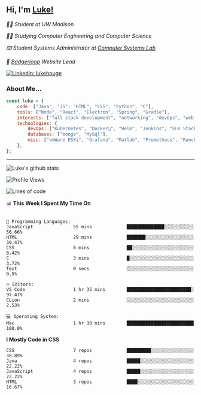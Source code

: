 <h2> Hi, I'm <a href="https://www.lukehouge.com">Luke!</a></h2>

<p><em>👨‍🎓 Student at UW Madison</em></p>
<p><em>🧑‍💻 Studying Computer Engineering and Computer Science</em></p>
<p><em>⌨️ Student Systems Administrator at <a href="https://csl.cs.wisc.edu/">Computer Systems Lab</a></em></p>
<p><em>🚆  <a href="https://badgerloop.com">Badgerloop</a> Website Lead</em></p>


[![Linkedin: lukehouge](https://img.shields.io/badge/-lukehouge-blue?style=flat-square&logo=Linkedin&logoColor=white&link=https://www.linkedin.com/in/lukehouge/)](https://www.linkedin.com/in/lukehouge/)

### About Me...  

```javascript
const luke = {
    code: ["Java", "JS", "HTML", "CSS", "Python", "C"],
    tools: ["Node", "React", "Electron", "Spring", "Gradle"],
    interests: ["full stack development", "networking", "devOps", "web dev", "photography"],
    technologies: {
        devOps: ["Kubernetes", "Docker🐳", "Helm", "Jenkins", "ELK Stack"],
        databases: ["mongo", "MySql"],
        misc: ["vmWare ESXi", "Grafana", "Matlab", "Prometheus", "Rancher", "Cisco"]
    },
};
```
---

![Luke's github stats](https://github-readme-stats.vercel.app/api?username=lukehouge&show_icons=true&theme=dracula)

<!--START_SECTION:waka-->
![Profile Views](http://img.shields.io/badge/Profile%20Views-0-blue)

![Lines of code](https://img.shields.io/badge/From%20Hello%20World%20I%27ve%20Written-3.6%20million%20lines%20of%20code-blue)

📊 **This Week I Spent My Time On** 

```text

💬 Programming Languages: 
JavaScript               55 mins             ██████████████░░░░░░░░░░░   56.66% 
HTML                     29 mins             ███████░░░░░░░░░░░░░░░░░░   30.47% 
CSS                      8 mins              ██░░░░░░░░░░░░░░░░░░░░░░░   8.42% 
C                        3 mins              █░░░░░░░░░░░░░░░░░░░░░░░░   3.72% 
Text                     0 secs              ░░░░░░░░░░░░░░░░░░░░░░░░░   0.5%

🔥 Editors: 
VS Code                  1 hr 35 mins        ████████████████████████░   97.47% 
CLion                    2 mins              ░░░░░░░░░░░░░░░░░░░░░░░░░   2.53%

💻 Operating System: 
Mac                      1 hr 38 mins        █████████████████████████   100.0%

```

**I Mostly Code in CSS** 

```text
CSS                      7 repos             █████████░░░░░░░░░░░░░░░░   38.89% 
Java                     4 repos             █████░░░░░░░░░░░░░░░░░░░░   22.22% 
JavaScript               4 repos             █████░░░░░░░░░░░░░░░░░░░░   22.22% 
HTML                     3 repos             ████░░░░░░░░░░░░░░░░░░░░░   16.67%

```
<!--END_SECTION:waka-->
